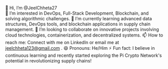 👋 Hi, I’m @JeelChheta27		
👀 I’m interested in DevOps, Full-Stack Development, Blockchain, and solving algorithmic challenges.
🌱 I’m currently learning advanced data structures, DevOps tools, and blockchain applications in supply chain management.
💞️ I’m looking to collaborate on innovative projects involving cloud technologies, containerization, and decentralized systems.
📫 How to reach me: Connect with me on LinkedIn or email me at jeelchheta123@gmail.com .
😄 Pronouns: He/Him
⚡ Fun fact: I believe in continuous learning and recently started exploring the Pi Crypto Network's potential in revolutionizing supply chains!

<!---
JeelChheta27/JeelChheta27 is a ✨ special ✨ repository because its `README.md` (this file) appears on your GitHub profile.
You can click the Preview link to take a look at your changes.
--->
